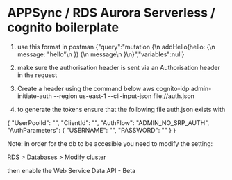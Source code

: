 # APPSync  / RDS Aurora Serverless / cognito boilerplate


1. use this format in postman
{"query":"mutation {\n  addHello(hello: {\n    message: \"hello\"\n  }) {\n    message\n  }\n}","variables":null}

2. make sure the authorisation header is sent via an Authorisation header in the request

3. Create a header using the command below
aws cognito-idp admin-initiate-auth --region us-east-1 --cli-input-json file://auth.json

4. to generate the tokens ensure that the following file auth.json exists with

{
    "UserPoolId": "",
    "ClientId": "",
    "AuthFlow": "ADMIN_NO_SRP_AUTH",
    "AuthParameters": {
        "USERNAME": "",
        "PASSWORD": ""
    }
}

Note: in order for the db to be accesible you need to modify the setting:

RDS >
Databases >
Modify cluster

then enable the Web Service Data API - Beta
